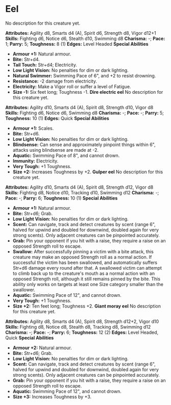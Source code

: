 # Eel

No description for this creature yet.

**Attributes:** Agility d8, Smarts d4 (A), Spirit d6, Strength d8, Vigor
d12+1
**Skills:** Fighting d6, Notice d6, Stealth d10, Swimming d8
**Charisma:** -; **Pace:** 1; **Parry:** 5; **Toughness:** 8 (1)
**Edges:** Level Headed
**Special Abilities**

- **Armour +1:** Natural armour.
- **Bite:** Str+d4.
- **Tail Touch:** Str+d4; Electricity.
- **Low Light Vision:** No penalties for dim or dark lighting.
- **Natural Swimmer:** Swimming Pace of 6", and +2 to resist drowning.
- **Resistance:** -2 damage from electricity.
- **Electricity:** Make a Vigor roll or suffer a level of Fatigue.
- **Size -1:** Six feet long; Toughness -1.
**Dire electric eel**
No description for this creature yet.

**Attributes:** Agility d10, Smarts d4 (A), Spirit d8, Strength d10,
Vigor d8
**Skills:** Fighting d6, Notice d6, Swimming d8
**Charisma:** -; **Pace:** -; **Parry:** 5; **Toughness:** 10 (1)
**Edges:** Quick
**Special Abilities**

- **Armour +1:** Scales.
- **Bite:** Str+d6.
- **Low Light Vision:** No penalties for dim or dark lighting.
- **Blindsense:** Can sense and approximately pinpoint things within
6", attacks using blindsense are made at -2.
- **Aquatic:** Swimming Pace of 8", and cannot drown.
- **Immunity:** Electricity.
- **Very Tough:** +1 Toughness.
- **Size +2:** Increases Toughness by +2.
**Gulper eel**
No description for this creature yet.

**Attributes:** Agility d10, Smarts d4 (A), Spirit d8, Strength d12,
Vigor d8
**Skills:** Fighting d8, Notice d10, Tracking d10, Swimming d12
**Charisma:** -; **Pace:** -; **Parry:** 6; **Toughness:** 10 (1)
**Special Abilities**

- **Armour +1:** Natural armour.
- **Bite:** Str+d6; Grab.
- **Low Light Vision:** No penalties for dim or dark lighting.
- **Scent:** Can navigate, track and detect creatures by scent (range
6", halved for upwind and doubled for downwind, doubled again for very
strong scents). Only adjacent creatures can be pinpointed accurately.
- **Grab:** Pin your opponent if you hit with a raise, they require a
raise on an opposed Strength roll to escape.
- **Swallow:** After successfully pinning a victim with a bite attack,
this creature may make an opposed Strength roll as a normal action. If
successful the victim has been swallowed, and automatically suffers
Str+d6 damage every round after that. A swallowed victim can attempt to
climb back up to the creature's mouth as a normal action with an
opposed Strength roll, although it still remains pinned by the bite.
This ability only works on targets at least one Size category smaller
than the swallower.
- **Aquatic:** Swimming Pace of 12", and cannot drown.
- **Very Tough:** +1 Toughness.
- **Size +2:** Ten feet long; Toughness +2.
**Giant moray eel**
No description for this creature yet.

**Attributes:** Agility d8, Smarts d4 (A), Spirit d8, Strength d12+2,
Vigor d10
**Skills:** Fighting d8, Notice d8, Stealth d8, Tracking d8, Swimming
d12
**Charisma:** -; **Pace:** -; **Parry:** 6; **Toughness:** 12 (2)
**Edges:** Level Headed, Quick
**Special Abilities**

- **Armour +2:** Natural armour.
- **Bite:** Str+d6; Grab.
- **Low Light Vision:** No penalties for dim or dark lighting.
- **Scent:** Can navigate, track and detect creatures by scent (range
6", halved for upwind and doubled for downwind, doubled again for very
strong scents). Only adjacent creatures can be pinpointed accurately.
- **Grab:** Pin your opponent if you hit with a raise, they require a
raise on an opposed Strength roll to escape.
- **Aquatic:** Swimming Pace of 12", and cannot drown.
- **Size +3:** Increases Toughness by +3.
